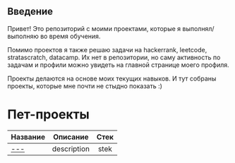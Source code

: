 ## Введение
Привет! Это репозиторий с моими проектами, которые я выполнял/выполняю во время обучения. 

Помимо проектов я также решаю задачи на hackerrank, leetcode, stratascratch, datacamp. Их нет в репозитории, но саму активность по задачам и профили можно увидеть на главной странице моего профиля.

Проекты делаются на основе моих текущих навыков. И тут собраны проекты, которые мне почти не стыдно показать :)

# Пет-проекты
Название|Описание | Стек
-----------|:-------:|:--------: 
[---](link)| description | stek

